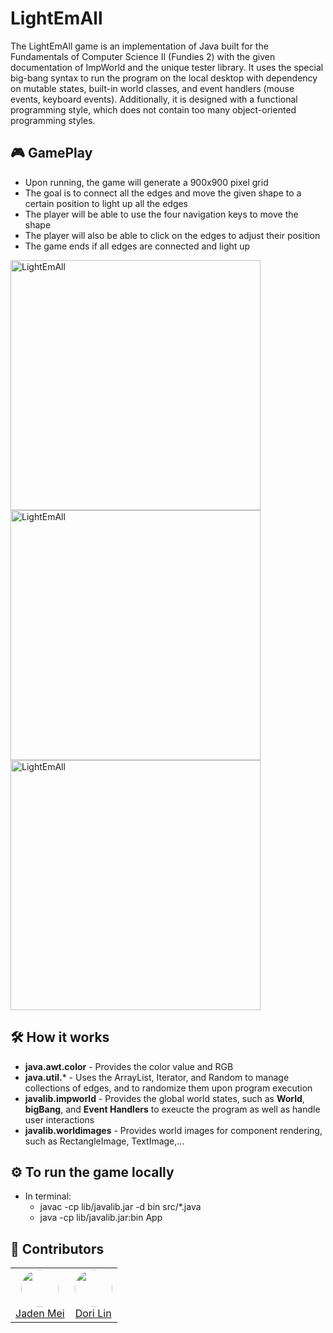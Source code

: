 # LightEmAll

The LightEmAll game is an implementation of Java built for the Fundamentals of Computer Science II (Fundies 2) with the given documentation of ImpWorld and the unique tester library. It uses the special big-bang 
syntax to run the program on the local desktop with dependency on mutable states, built-in world classes, and event handlers (mouse events, keyboard events). Additionally, it is designed
with a functional programming style, which does not contain too many object-oriented programming styles.

## 🎮 GamePlay
* Upon running, the game will generate a 900x900 pixel grid
* The goal is to connect all the edges and move the given shape to a certain position to light up all the edges
* The player will be able to use the four navigation keys to move the shape
* The player will also be able to click on the edges to adjust their position
* The game ends if all edges are connected and light up

<img width="400"  alt="LightEmAll" src="https://github.com/user-attachments/assets/a142becd-4b67-48bf-a709-7bc893763cb7" />
<img width="400" alt="LightEmAll" src="https://github.com/user-attachments/assets/56158b40-8c5a-41c3-888e-f89e3ffef993" />
<img width="400" alt="LightEmAll" src="https://github.com/user-attachments/assets/d98a2522-9ee6-4cd0-abb8-264fa955c0c3" />

## 🛠️ How it works
* **java.awt.color** - Provides the color value and RGB
* **java.util.*** - Uses the ArrayList, Iterator, and Random to manage collections of edges, and to randomize them upon program execution
* **javalib.impworld** - Provides the global world states, such as **World**, **bigBang**, and **Event Handlers** to exeucte the program as well as handle user interactions
* **javalib.worldimages** - Provides world images for component rendering, such as RectangleImage, TextImage,...

## ⚙️ To run the game locally
* In terminal:
  * javac -cp lib/javalib.jar -d bin src/*.java
  * java -cp lib/javalib.jar:bin App
 
## 👥 Contributors
<table>
  <tr>
    <td align="center">
      <a href="https://github.com/jadeni77" target="_blank">
        <img src="https://github.com/jadeni77.png" width="60px" style="border-radius:50%;" /><br />
        Jaden Mei
      </a>
    </td>
    <td align="center">
      <a href="https://github.com/lxyan636" target="_blank">
        <img src="https://github.com/lxyan636.png" width="60px" style="border-radius:50%;" /><br />
        Dori Lin
      </a>
    </td>
    
  </tr>
</table>
